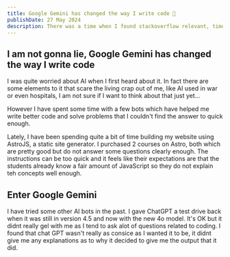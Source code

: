 ```yaml
---
title: Google Gemini has changed the way I write code 👋
publishDate: 27 May 2024
description: There was a time when I found stackoverflow relevant, times have changed
---
```



## I am not gonna lie, Google Gemini has changed the way I write code

I was quite worried about AI when I first heard about it. In fact there are some elements to it that scare the living crap out of me, like AI used in war or even hospitals, I am not sure if I want to think about that just yet...

However I have spent some time with a few bots which have helped me write better code and solve problems that I couldn't find the answer to quick enough.

Lately, I have been spending quite a bit of time building my website using AstroJS, a static site generator. I purchased 2 courses on Astro, both which are pretty good but do not answer some questions clearly enough. The instructions can be too quick and it feels like their expectations are that the students already know a fair amount of JavaScript so they do not explain teh concepts well enough.

## Enter Google Gemini

I have tried some other AI bots in the past. I gave ChatGPT a test drive back when it was still in version 4.5 and now with the new 4o model. It's OK but it didnt really gel with me as I tend to ask alot of questions related to coding. I found that chat GPT wasn't really as consice as I wanted it to be, it didnt give me any explanations as to why it decided to give me the output that it did.
